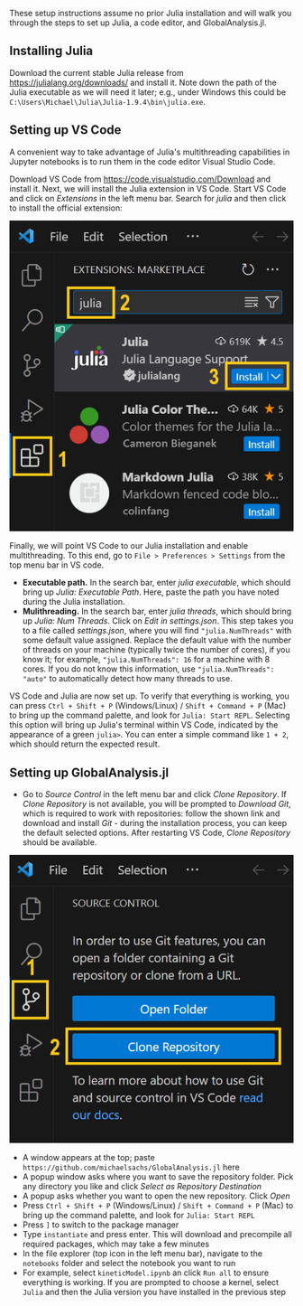 These setup instructions assume no prior Julia installation and will walk you through the steps to set up Julia, a code editor, and GlobalAnalysis.jl.


## Installing Julia

Download the current stable Julia release from <https://julialang.org/downloads/> and install it. Note down the path of the Julia executable as we will need it later; e.g., under Windows this could be `C:\Users\Michael\Julia\Julia-1.9.4\bin\julia.exe`.

## Setting up VS Code

A convenient way to take advantage of Julia's multithreading capabilities in Jupyter notebooks is to run them in the code editor Visual Studio Code. 

Download VS Code from <https://code.visualstudio.com/Download> and install it. Next, we will install the Julia extension in VS Code. Start VS Code and click on *Extensions* in the left menu bar. Search for *julia* and then click to install the official extension:

!["VS Code screenshot showing the Julia extension"](./assets/julia_extension.PNG)

Finally, we will point VS Code to our Julia installation and enable multithreading. To this end, go to `File > Preferences > Settings` from the top menu bar in VS code. 
- **Executable path.** In the search bar, enter *julia executable*, which should bring up *Julia: Executable Path*. Here, paste the path you have noted during the Julia installation.
- **Mulithreading.** In the search bar, enter *julia threads*, which should bring up *Julia: Num Threads*. Click on *Edit in settings.json*. This step takes you to a file called *settings.json*, where you will find `"julia.NumThreads"` with some default value assigned. Replace the default value with the number of threads on your machine (typically twice the number of cores), if you know it; for example, `"julia.NumThreads": 16` for a machine with 8 cores. If you do not know this information, use `"julia.NumThreads": "auto"` to automatically detect how many threads to use.

VS Code and Julia are now set up. To verify that everything is working, you can press `Ctrl + Shift + P` (Windows/Linux) / `Shift + Command + P` (Mac) to bring up the command palette, and look for `Julia: Start REPL`. Selecting this option will bring up Julia's terminal within VS Code, indicated by the appearance of a green `julia>`. You can enter a simple command like `1 + 2`, which should return the expected result.


## Setting up GlobalAnalysis.jl


- Go to *Source Control* in the left menu bar and click *Clone Repository*. If *Clone Repository* is not available, you will be prompted to *Download Git*, which is required to work with repositories: follow the shown link and download and install *Git* - during the installation process, you can keep the default selected options. After restarting VS Code, *Clone Repository* should be available.

!["VS Code screenshot showing the Julia extension"](./assets/clone_repo.png)

- A window appears at the top; paste `https://github.com/michaelsachs/GlobalAnalysis.jl` here
- A popup window asks where you want to save the repository folder. Pick any directory you like and click *Select as Repository Destination*
- A popup asks whether you want to open the new repository. Click *Open*
- Press `Ctrl + Shift + P` (Windows/Linux) / `Shift + Command + P` (Mac) to bring up the command palette, and look for `Julia: Start REPL`
- Press `]` to switch to the package manager 
- Type `instantiate` and press enter. This will download and precompile all required packages, which may take a few minutes
- In the file explorer (top icon in the left menu bar), navigate to the `notebooks` folder and select the notebook you want to run
- For example, select `kineticModel.ipynb` an click `Run all` to ensure everything is working. If you are prompted to choose a kernel, select `Julia` and then the Julia version you have installed in the previous step

